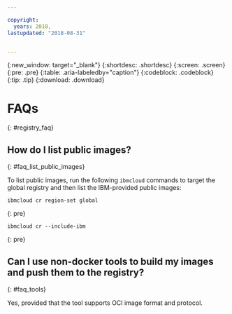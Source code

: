 ```yaml
---

copyright:
  years: 2018, 
lastupdated: "2018-08-31"


---
```


{:new_window: target="_blank"}
{:shortdesc: .shortdesc}
{:screen: .screen}
{:pre: .pre}
{:table: .aria-labeledby="caption"}
{:codeblock: .codeblock}
{:tip: .tip}
{:download: .download}


# FAQs
{: #registry_faq}


## How do I list public images?
{: #faq_list_public_images}

To list public images, run the following `ibmcloud` commands to target the global registry and then list the IBM-provided public images:

```
ibmcloud cr region-set global
```
{: pre}

```
ibmcloud cr --include-ibm
```
{: pre}


## Can I use non-docker tools to build my images and push them to the registry?
{: #faq_tools}

Yes, provided that the tool supports OCI image format and protocol.
